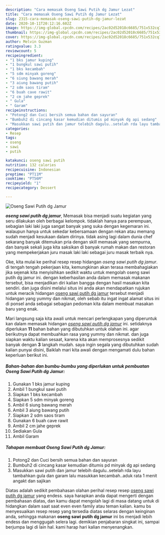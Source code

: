 ```yaml
---
description: "Cara memasak Oseng Sawi Putih dg Jamur Lezat"
title: "Cara memasak Oseng Sawi Putih dg Jamur Lezat"
slug: 2315-cara-memasak-oseng-sawi-putih-dg-jamur-lezat
date: 2020-10-11T20:12:16.602Z
image: https://img-global.cpcdn.com/recipes/2ac02d52018c6685/751x532cq70/oseng-sawi-putih-dg-jamur-foto-resep-utama.jpg
thumbnail: https://img-global.cpcdn.com/recipes/2ac02d52018c6685/751x532cq70/oseng-sawi-putih-dg-jamur-foto-resep-utama.jpg
cover: https://img-global.cpcdn.com/recipes/2ac02d52018c6685/751x532cq70/oseng-sawi-putih-dg-jamur-foto-resep-utama.jpg
author: Melvin Guzman
ratingvalue: 3.3
reviewcount: 5
recipeingredient:
- "1 bks jamur kuping"
- "1 bungkul sawi putih"
- "1 bks kecambah"
- "5 sdm minyak goreng"
- "6 siung bawang merah"
- "3 aiung bawang putih"
- "2 sdm saos tiram"
- "6 buah cave rawit"
- "2 cm jahe geprek"
- " Gula"
- " Garam"
recipeinstructions:
- "Potong2 dan Cuci bersih semua bahan dan sayuran"
- "Bumbuh2 di cincang kasar kemudian ditumis pd minyak dg api sedang"
- "Masukkan sawi putih dan jamur telebih dagulu..setelah rda layu tambahkan gula dan garam lalu masukkan kecambah..aduk rata 1 menit angakt dan sajikan"
categories:
- Resep
tags:
- oseng
- sawi
- putih

katakunci: oseng sawi putih 
nutrition: 132 calories
recipecuisine: Indonesian
preptime: "PT11M"
cooktime: "PT56M"
recipeyield: "1"
recipecategory: Dessert

---
```



![Oseng Sawi Putih dg Jamur](https://img-global.cpcdn.com/recipes/2ac02d52018c6685/751x532cq70/oseng-sawi-putih-dg-jamur-foto-resep-utama.jpg)

<b><i>oseng sawi putih dg jamur</i></b>, Memasak bisa menjadi suatu kegiatan yang seru dilakukan oleh berbagai kelompok. tidaklah hanya para perempuan, sebagian laki laki juga sangat banyak yang suka dengan kegemaran ini. walaupun hanya untuk sekedar kebersamaan dengan rekan atau memang sudah menjadi kesukaan dalam dirinya. tidak asing lagi dalam dunia chef sekarang banyak ditemukan pria dengan skill memasak yang sempurna, dan banyak sekali juga kita saksikan di banyak rumah makan dan restoran yang mempekerjakan juru masak laki laki sebagai juru masak terbaik nya.

Oke, kita mulai ke perihal resep resep hidangan <i>oseng sawi putih dg jamur</i>. di tengah tengah pekerjaan kita, kemungkinan akan terasa membahagiakan jika sejenak kita menyisihkan sedikit waktu untuk mengolah oseng sawi putih dg jamur ini. dengan keberhasilan anda dalam memasak makanan tersebut, bisa menjadikan diri kalian bangga dengan hasil masakan kita sendiri. dan juga disini melalui situs ini anda akan mendapatkan rujukan untuk meracik hidangan <u>oseng sawi putih dg jamur</u> tersebut menjadi hidangan yang yummy dan nikmat, oleh sebab itu ingat ingat alamat situs ini di ponsel anda sebagai sebagian pedoman kita dalam membuat masakan baru yang enak.




Mari langsung saja kita awali untuk mencari perlengkapan yang diperuntuk kan dalam memasak hidangan <u><i>oseng sawi putih dg jamur</i></u> ini. setidaknya diperlukan <b>11</b> bahan bahan yang dibutuhkan untuk olahan ini. agar berikutnya dapat membuahkan rasa yang yummy dan nikmat. dan juga siapkan waktu kalian sesaat, karena kita akan memprosesnya sedikit banyak dengan <b>3</b> langkah mudah. saya ingin segala yang dibutuhkan sudah kalian punyai disini, Baiklah mari kita awali dengan mengamati dulu bahan keperluan berikut ini.

<!--inarticleads1-->

##### Bahan-bahan dan bumbu-bumbu yang diperlukan untuk pembuatan Oseng Sawi Putih dg Jamur:

1. Gunakan 1 bks jamur kuping
1. Ambil 1 bungkul sawi putih
1. Siapkan 1 bks kecambah
1. Siapkan 5 sdm minyak goreng
1. Ambil 6 siung bawang merah
1. Ambil 3 aiung bawang putih
1. Siapkan 2 sdm saos tiram
1. Gunakan 6 buah cave rawit
1. Ambil 2 cm jahe geprek
1. Sediakan  Gula
1. Ambil  Garam




<!--inarticleads2-->

##### Tahapan membuat Oseng Sawi Putih dg Jamur:

1. Potong2 dan Cuci bersih semua bahan dan sayuran
1. Bumbuh2 di cincang kasar kemudian ditumis pd minyak dg api sedang
1. Masukkan sawi putih dan jamur telebih dagulu..setelah rda layu tambahkan gula dan garam lalu masukkan kecambah..aduk rata 1 menit angakt dan sajikan




Diatas adalah sedikit pembahasan olahan perihal resep resep <u>oseng sawi putih dg jamur</u> yang endess. saya harapkan anda dapat mengerti dengan pembahasan diatas, dan kamu dapat mengolah lagi di masa datang untuk di hidangkan dalam saat saat even even family atau teman kalian. kamu bs menyesuaikan resep resep yang tersedia diatas selaras dengan keinginan anda, sehingga makanan <b>oseng sawi putih dg jamur</b> ini bs menjadi lebih endess dan menggugah selera lagi. demikian penjabaran singkat ini, sampai berjumpa lagi di lain hal. kami harap hari kalian menyenangkan.
